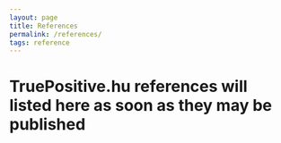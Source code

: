 ```yaml
---
layout: page
title: References
permalink: /references/
tags: reference
---
```


# TruePositive.hu references will listed here as soon as they may be published
